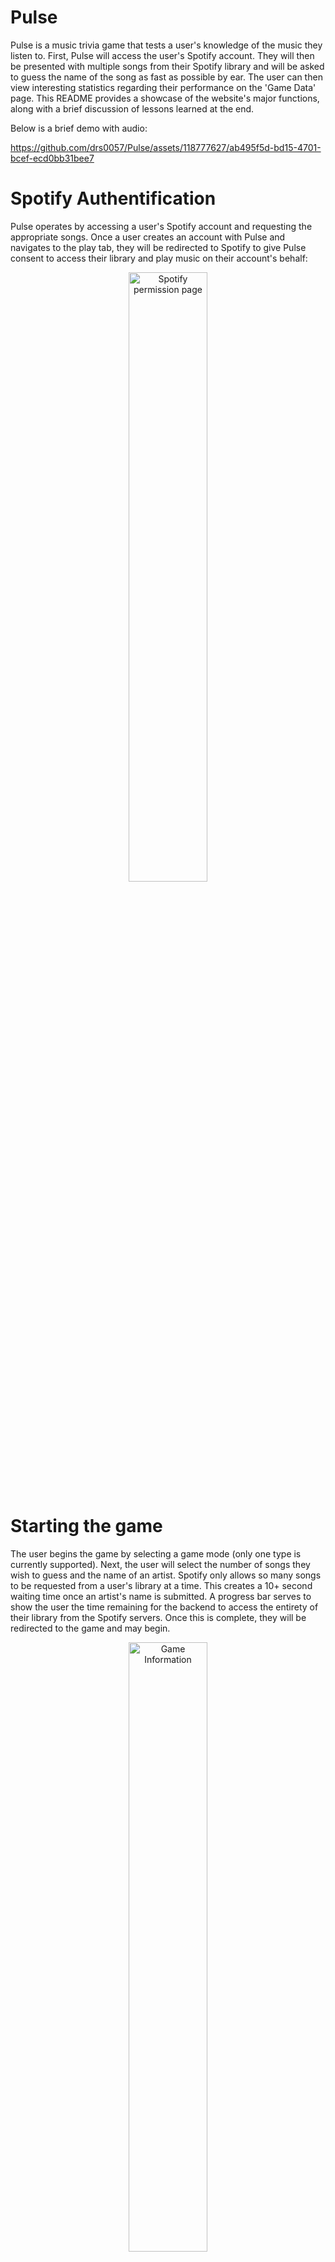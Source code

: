 # Pulse
Pulse is a music trivia game that tests a user's knowledge of the music they listen to. 
First, Pulse will access the user's Spotify account. They will then be presented with multiple songs from their Spotify library and will be asked to guess the name of the song as fast as possible by ear.
The user can then view interesting statistics regarding their performance on the 'Game Data' page.
This README provides a showcase of the website's major functions, along with a brief discussion of lessons learned at the end.

Below is a brief demo with audio:

https://github.com/drs0057/Pulse/assets/118777627/ab495f5d-bd15-4701-bcef-ecd0bb31bee7


# Spotify Authentification
Pulse operates by accessing a user's Spotify account and requesting the appropriate songs. Once a user creates an account with Pulse and navigates to the play tab, they will be redirected to Spotify to give Pulse consent to access their library and play music on their account's behalf:

<div align="center">
  <img src="README_media/spotifyPermission.png" alt="Spotify permission page" style="width:50%;">
</div>


# Starting the game
The user begins the game by selecting a game mode (only one type is currently supported). Next, the user will select the number of songs they wish to guess and the name of an artist. 
Spotify only allows so many songs to be requested from a user's library at a time. This creates a 10+ second waiting time once an artist's name is submitted. A progress bar serves to show the user the time remaining for the backend to access the entirety of their library from the Spotify servers. Once this is complete, they will be redirected to the game and may begin.

<div align="center">
  <img src="README_media/gameInfo.png" alt="Game Information" style="width:50%;">
</div>
<br>
<div align="center">
  <img src="README_media/progressBar.png" alt="Progress Bar" style="width:70%;">
</div>



# The Game
Below is a picture of the game in action. The user is currently being asked to guess the name of the song as it plays through their speakers. The album cover that contains the song is displayed to aid the user. If the user knows the name of the song, they can input it in the text field and hit 'Submit'. They may optionally hit the 'Skip' button if they cannot remember the song. If the user does not guess the song within 20 seconds, the song is automatically skipped. Keyboard shortcuts are provided on the screen to aid the user in submitting their guesses as fast as possible.


<div align="center">
  <img src="README_media/songGuess.png" alt="User is being asked to submit a song guess" style="width:40%;">
</div>
<br>




# Song name normalization
Song titles can be complicated. Titles may contain symbols in place of words ($ for S, & for and), names of featured artists, or performance venues/dates in the case of live recordings.
This makes accurately guessing the exact song title very difficult.
Pulse removes this concern to create a more enjoyable playing experience.
Song names are normalized and stripped to only contain the title of the song in its most simple form. These simple song names allow the user to focus more on guessing the actual name of the song, as opposed to worrying about the exact nature of their text input. Below are some examples of song guesses that Pulse will look for. Note how long, complicated titles are greatly simplified:


<div align="center">
  <img src="README_media/normalizedNames.png" alt="Normalized song names">
</div>


# Game Data
Once a user has played at least one game, they may access the game data page. This page gives a user some insight into all the games they have played. Pulse will show the user their most recognized artist, album and song. General data about their global play statistics is also available. If a user has played several games, they can use this page to gauge what aspects of their song library that they are most familiar with. This is the power of Pulse.

<div align="center">
  <img src="README_media/gamedata.png" alt="Game data page">
</div>
<br>

# Database
Pulse stores the data for these games in a MySQL database. The design for this database is shown below:
<div align="center">
  <img src="README_media/databaseDesign.png" alt="Database design">
</div>

<br>
<br>
<br>


# Lessons Learned
Below I will discuss several of the lessons learned throughout this project, which will also serve to highlight some of the flaws of the project. These are issues that needed to be addressed in the middle of the project, or issues that still plague the project and will need to be handled early on in future projects.

### Design database and backend around third-party web API
When a third-party web API is a major part of the project's infrastructure, the project will have to be built around this API. The project is always subject to change, but the web API it uses is not. This fact must be kept in mind while designing any part of the project that will query, store, or utilize the data provided by the API.

Pulse's load times are occasionally long due to unnecessary querying of Spotify's web API. For example, song data for the "Game Data" page is queried from Spotify each time this page is loaded due to insufficient data being stored in the local MySQL database. In fact, artist/album/song data for that page relies on Spotify's "search" API, meaning results loaded into the game data page are not always accurate, and may, for example, display the wrong song. The issue could have been avoided by designing the database around Spotify's available endpoints from the very start and storing necessary data the first time it is encountered in the game.

### Cohesive HTML and CSS
Multiple different class schemes, whether it was for a page's layout or for styling a page using CSS, were used all over the website. This was the result of working on HTML and CSS on a whim over a long period of time. This lack of cohesion between all the stylistic layouts caused lots of headaches. Making global changes to the website's style were almost impossible without completely reworking every HTML template and every CSS class. Even adding new elements in alignment with the current style was difficult, as it was not clear which CSS classes to use. This duct-tape approach to styling must be avoided early on in future projects. Basic HTML structure along with CSS classes, color palettes, etc. must be decided on before any front-end work is started.

### Lack of OOP
This project utilizes OOP in very few places. Virtually the only place (besides imported libraries) that I used OOP was for the database. SQL Alchemy allowed me to query the database and instantiate objects based on the results of that query that I could then work with to gain insight into a user's game data. The lack of OOP for the rest of the project caused some issues early on. Each new task required of the backend meant a new, unique function had to be created and maintained. This sloppy "functional" approach led to more duct-tape-like code that required constant iteration and attention. It would have been better, before any backend code was written, to create some basic classes and methods that could handle frequent operations like user authentification, routing, working with Spotify's API, etc.

